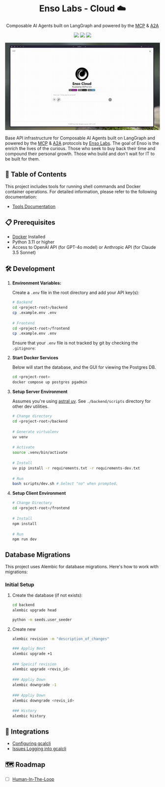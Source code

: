 <div align="center">

# Enso Labs - Cloud ☁️ 

Composable AI Agents built on LangGraph and powered by the [MCP](https://github.com/modelcontextprotocol) & [A2A](https://github.com/google/A2A)

<a href="https://discord.com/invite/QRfjg4YNzU"><img src="https://img.shields.io/badge/Join-Discord-purple"></a>
<a href="https://demo.enso.sh/api"><img src="https://img.shields.io/badge/View-API Docs-blue"></a>
<a href="https://enso.sh/socials"><img src="https://img.shields.io/badge/Follow-Social-black"></a>

<img src="https://github.com/ryaneggz/static/blob/main/enso/landing-page-light.gif?raw=true">

</div>

Base API infrastructure for Composable AI Agents built on LangGraph and powered by the [MCP](https://github.com/modelcontextprotocol) & [A2A](https://github.com/google/A2A) protocols by [Enso Labs](https://enso.sh). The goal of Enso is the enrich the lives of the curious. Those who seek to buy back their time and compound their personal growth. Those who build and don't wait for IT to be built for them.

## 📖 Table of Contents

This project includes tools for running shell commands and Docker container operations. For detailed information, please refer to the following documentation:

- [Tools Documentation](./docs/tools/tools.md)

## 📋 Prerequisites

- [Docker](https://docs.docker.com/engine/install/ubuntu/) Installed 
- Python 3.11 or higher
- Access to OpenAI API (for GPT-4o model) or Anthropic API (for Claude 3.5 Sonnet)

## 🛠️ Development

1. **Environment Variables:**

	Create a `.env` file in the root directory and add your API key(s):

	```bash
	# Backend
	cd <project-root>/backend
	cp .example.env .env

	# Frontend
	cd <project-root>/frontend
	cp .example.env .env
	```

	Ensure that your `.env` file is not tracked by git by checking the `.gitignore`:

2. **Start Docker Services**

	Below will start the database, and the GUI for viewing the Postgres DB.

	```bash
	cd <project-root>
	docker compose up postgres pgadmin
	```

3. **Setup Server Environment**

	Assumes you're using [astral uv](https://github.com/astral-sh/uv?tab=readme-ov-file#installation). See `./backend/scripts` directory for other dev utilities.

	```bash
	# Change directory
	cd <project-root>/backend

	# Generate virtualenv
	uv venv

	# Activate
	source .venv/bin/activate

	# Install
	uv pip install -r requirements.txt -r requirements-dev.txt

	# Run
	bash scripts/dev.sh # Select "no" when prompted.
	```

4. **Setup Client Environment**

	```bash
	# Change Directory
	cd <project-root>/frontend

	# Install
	npm install

	# Run
	npm run dev
	```

## Database Migrations

This project uses Alembic for database migrations. Here's how to work with migrations:

### Initial Setup

1. Create the database (if not exists):

	```bash
	cd backend
	alembic upgrade head
	```

	```bash
	python -m seeds.user_seeder
	```

2. Create new

	```bash
	alembic revision -m "description_of_changes"
	```

	```bash
	### Appliy Next
	alembic upgrade +1

	### Speicif revision
	alembic upgrade <revis_id>

	### Appliy Down
	alembic downgrade -1

	### Appliy Down
	alembic downgrade <revis_id>

	### History
	alembic history
	```

## 🤝 Integrations

- [Configuring gcalcli](https://github.com/insanum/gcalcli/blob/HEAD/docs/api-auth.md)
- [Issues Logging into gcalcli](https://github.com/insanum/gcalcli/issues/808)

## 🗺️ Roadmap

- [ ] [Human-In-The-Loop](https://langchain-ai.github.io/langgraph/how-tos/create-react-agent-hitl/#usage)